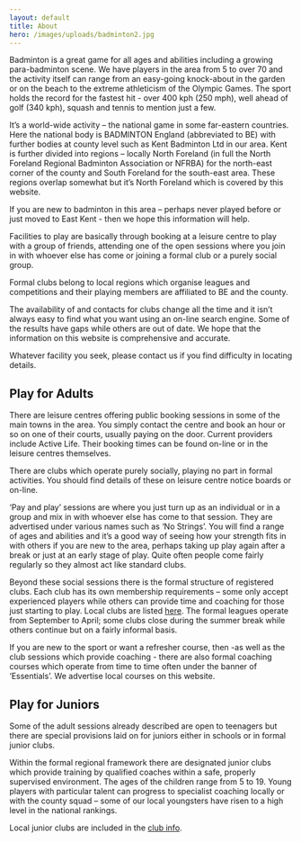 ```yaml
---
layout: default
title: About
hero: /images/uploads/badminton2.jpg
---
```

Badminton is a great game for all ages and abilities including a growing para-badminton scene. We have players in the area from 5 to over 70 and the activity itself can range from an easy-going knock-about in the garden or on the beach to the extreme athleticism of the Olympic Games. The sport holds the record for the fastest hit - over 400 kph (250 mph), well ahead of golf (340 kph), squash and tennis to mention just a few.

It’s a world-wide activity – the national game in some far-eastern countries. Here the national body is BADMINTON England (abbreviated to BE) with further bodies at county level such as Kent Badminton Ltd in our area. Kent is further divided into regions – locally North Foreland (in full the North Foreland Regional Badminton Association or NFRBA) for the north-east corner of the county and South Foreland for the south-east area. These regions overlap somewhat but it’s North Foreland which is covered by this website.

If you are new to badminton in this area – perhaps never played before or just moved to East Kent - then we hope this information will help.

Facilities to play are basically through booking at a leisure centre to play with a group of friends, attending one of the open sessions where you join in with whoever else has come or joining a formal club or a purely social group.

Formal clubs belong to local regions which organise leagues and competitions and their playing members are affiliated to BE and the county.

The availability of and contacts for clubs change all the time and it isn’t always easy to find what you want using an on-line search engine. Some of the results have gaps while others are out of date. We hope that the information on this website is comprehensive and accurate.

Whatever facility you seek, please contact us if you find difficulty in locating details.

## Play for Adults

There are leisure centres offering public booking sessions in some of the main towns in the area. You simply contact the centre and book an hour or so on one of their courts, usually paying on the door. Current providers include Active Life. Their booking times can be found on-line or in the leisure centres themselves.

There are clubs which operate purely socially, playing no part in formal activities. You should find details of these on leisure centre notice boards or on-line.

‘Pay and play’ sessions are where you just turn up as an individual or in a group and mix in with whoever else has come to that session. They are advertised under various names such as ‘No Strings’. You will find a range of ages and abilities and it’s a good way of seeing how your strength fits in with others if you are new to the area, perhaps taking up play again after a break or just at an early stage of play. Quite often people come fairly regularly so they almost act like standard clubs.

Beyond these social sessions there is the formal structure of registered clubs. Each club has its own membership requirements – some only accept experienced players while others can provide time and coaching for those just starting to play. Local clubs are listed [here](/clubs). The formal leagues operate from September to April; some clubs close during the summer break while others continue but on a fairly informal basis.

If you are new to the sport or want a refresher course, then -as well as the club sessions which provide coaching - there are also formal coaching courses which operate from time to time often under the banner of ‘Essentials’. We advertise local courses on this website.

## Play for Juniors

Some of the adult sessions already described are open to teenagers but there are special provisions laid on for juniors either in schools or in formal junior clubs.

Within the formal regional framework there are designated junior clubs which provide training by qualified coaches within a safe, properly supervised environment. The ages of the children range from 5 to 19. Young players with particular talent can progress to specialist coaching locally or with the county squad – some of our local youngsters have risen to a high level in the national rankings.

Local junior clubs are included in the [club info](/clubs).
